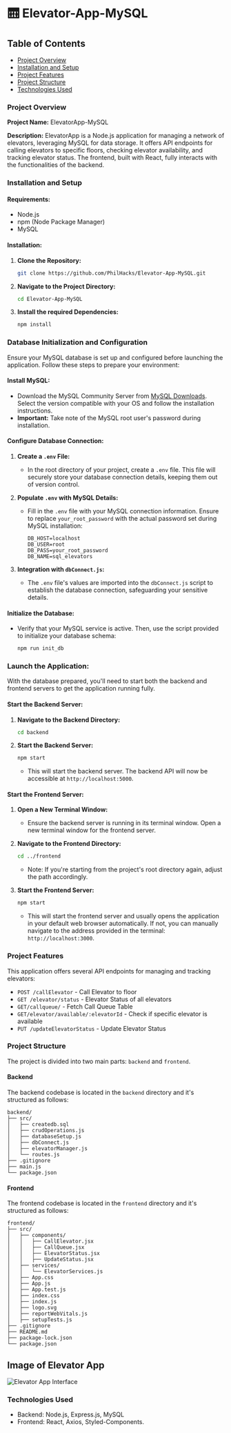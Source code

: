 # 🛗 Elevator-App-MySQL

## Table of Contents

- [Project Overview](#project-overview)
- [Installation and Setup](#installation-and-setup)
- [Project Features](#project-features)
- [Project Structure](#project-structure)
- [Technologies Used](#technologies-used)

### **Project Overview**

**Project Name:** ElevatorApp-MySQL

**Description:** ElevatorApp is a Node.js application for managing a network of elevators, leveraging MySQL for data storage. It offers API endpoints for calling elevators to specific floors, checking elevator availability, and tracking elevator status. The frontend, built with React, fully interacts with the functionalities of the backend.

### **Installation and Setup**

#### **Requirements:**

- Node.js
- npm (Node Package Manager)
- MySQL

#### **Installation:**

1. **Clone the Repository:**
   ```bash
   git clone https://github.com/PhilHacks/Elevator-App-MySQL.git
   ```
2. **Navigate to the Project Directory:**
   ```bash
   cd Elevator-App-MySQL
   ```
3. **Install the required Dependencies:**
   ```bash
   npm install
   ```

### **Database Initialization and Configuration**

Ensure your MySQL database is set up and configured before launching the application. Follow these steps to prepare your environment:

#### **Install MySQL:**

- Download the MySQL Community Server from [MySQL Downloads](https://dev.mysql.com/downloads/mysql/). Select the version compatible with your OS and follow the installation instructions.
- **Important:** Take note of the MySQL root user's password during installation.

#### **Configure Database Connection:**

1. **Create a `.env` File:**

   - In the root directory of your project, create a `.env` file. This file will securely store your database connection details, keeping them out of version control.

2. **Populate `.env` with MySQL Details:**

   - Fill in the `.env` file with your MySQL connection information. Ensure to replace `your_root_password` with the actual password set during MySQL installation:
     ```plaintext
     DB_HOST=localhost
     DB_USER=root
     DB_PASS=your_root_password
     DB_NAME=sql_elevators
     ```

3. **Integration with `dbConnect.js`:**
   - The `.env` file's values are imported into the `dbConnect.js` script to establish the database connection, safeguarding your sensitive details.

#### **Initialize the Database:**

- Verify that your MySQL service is active. Then, use the script provided to initialize your database schema:
  ```bash
  npm run init_db
  ```

### **Launch the Application:**

With the database prepared, you'll need to start both the backend and frontend servers to get the application running fully.

#### **Start the Backend Server:**

1. **Navigate to the Backend Directory:**
   ```bash
   cd backend
   ```
2. **Start the Backend Server:**
   ```bash
   npm start
   ```
   - This will start the backend server. The backend API will now be accessible at `http://localhost:5000`.

#### **Start the Frontend Server:**

1. **Open a New Terminal Window:**
   - Ensure the backend server is running in its terminal window. Open a new terminal window for the frontend server.

2. **Navigate to the Frontend Directory:**
   ```bash
   cd ../frontend
   ```
   - Note: If you're starting from the project's root directory again, adjust the path accordingly.

3. **Start the Frontend Server:**
   ```bash
   npm start
   ```
   - This will start the frontend server and usually opens the application in your default web browser automatically. If not, you can manually navigate to the address provided in the terminal: `http://localhost:3000`.

### **Project Features**

This application offers several API endpoints for managing and tracking elevators:

- `POST /callElevator`                 - Call Elevator to floor
- `GET /elevator/status`               - Elevator Status of all elevators
- `GET/callqueue/`                     - Fetch Call Queue Table
- `GET/elevator/available/:elevatorId` - Check if specific elevator is available
- `PUT /updateElevatorStatus`          - Update Elevator Status

### **Project Structure**

The project is divided into two main parts: `backend` and `frontend`.

#### Backend

The backend codebase is located in the `backend` directory and it's structured as follows:

```
backend/
├── src/
│   ├── createdb.sql
│   ├── crudOperations.js
│   ├── databaseSetup.js
│   ├── dbConnect.js
│   ├── elevatorManager.js
│   └── routes.js
├── .gitignore
├── main.js
└── package.json
```

#### Frontend

The frontend codebase is located in the `frontend` directory and it's structured as follows:

```
frontend/
├── src/
│   ├── components/
│   │   ├── CallElevator.jsx
│   │   ├── CallQueue.jsx
│   │   ├── ElevatorStatus.jsx
│   │   ├── UpdateStatus.jsx
│   ├── services/
│   │   └── ElevatorServices.js
│   ├── App.css
│   ├── App.js
│   ├── App.test.js
│   ├── index.css
│   ├── index.js
│   ├── logo.svg
│   ├── reportWebVitals.js
│   ├── setupTests.js
├── .gitignore
├── README.md
├── package-lock.json
└── package.json
```

## Image of Elevator App

![Elevator App Interface](./backend/img/appUI.png)

### **Technologies Used**

- Backend: Node.js, Express.js, MySQL
- Frontend: React, Axios, Styled-Components.
